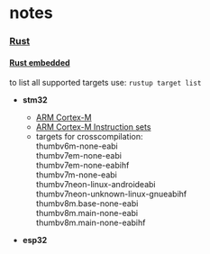 # notes

### [Rust](https://github.com/a-givertzman/notes/tree/master/rust)

#### [Rust embedded](https://github.com/a-givertzman/notes/tree/master/rust/embedded)
  to list all supported targets use: ```rustup target list```
  - **stm32**
    * [ARM Cortex-M]
    * [ARM Cortex-M Instruction sets]
    * targets for crosscompilation:  
        thumbv6m-none-eabi  
        thumbv7em-none-eabi  
        thumbv7em-none-eabihf  
        thumbv7m-none-eabi  
        thumbv7neon-linux-androideabi  
        thumbv7neon-unknown-linux-gnueabihf  
        thumbv8m.base-none-eabi  
        thumbv8m.main-none-eabi  
        thumbv8m.main-none-eabihf  

  - **esp32**





[ARM Cortex-M]: https://en.wikipedia.org/wiki/ARM_Cortex-M
[ARM Cortex-M Instruction sets]: https://en.wikipedia.org/wiki/ARM_Cortex-M#Instruction_sets

